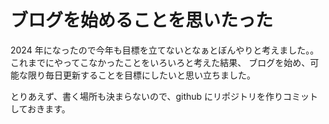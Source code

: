 # ブログを始めることを思いたった

2024 年になったので今年も目標を立てないとなぁとぼんやりと考えました。。
これまでにやってこなかったことをいろいろと考えた結果、
ブログを始め、可能な限り毎日更新することを目標にしたいと思い立ちました。

とりあえず、書く場所も決まらないので、github にリポジトリを作りコミットしておきます。